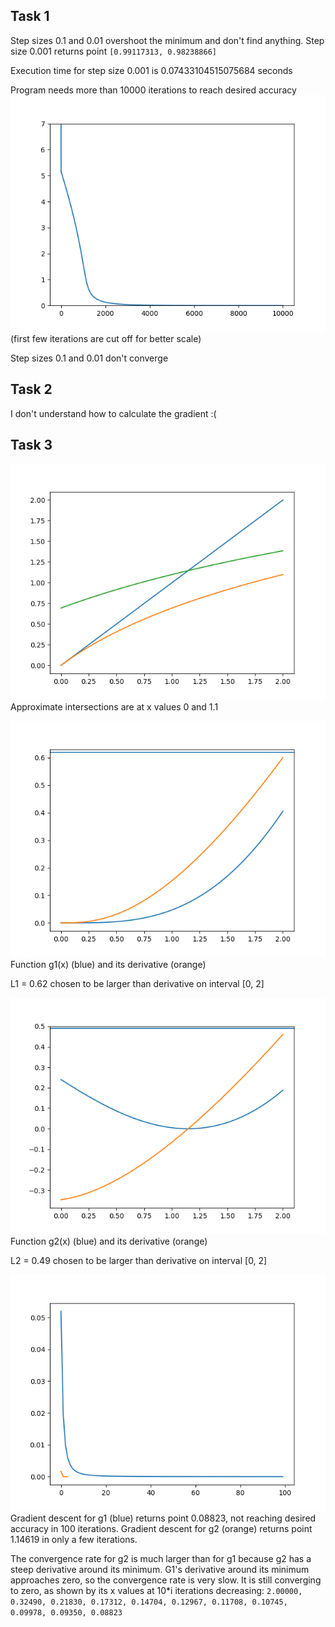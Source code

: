 ## Task 1

Step sizes 0.1 and 0.01 overshoot the minimum and don't find anything.
Step size 0.001 returns point `[0.99117313, 0.98238866]`

Execution time for step size 0.001 is 0.07433104515075684 seconds

Program needs more than 10000 iterations to reach desired accuracy
![Figure 1](Figure_1.png)
(first few iterations are cut off for better scale)

Step sizes 0.1 and 0.01 don't converge

## Task 2

I don't understand how to calculate the gradient :(

## Task 3

![Figure 2](Figure_2.png)
Approximate intersections are at x values 0 and 1.1

![Figure 3](Figure_3.png)
Function g1(x) (blue) and its derivative (orange)

L1 = 0.62 chosen to be larger than derivative on interval [0, 2]

![Figure 4](Figure_4.png)
Function g2(x) (blue) and its derivative (orange)

L2 = 0.49 chosen to be larger than derivative on interval [0, 2]

![Figure 5](Figure_5.png)
Gradient descent for g1 (blue) returns point 0.08823, not reaching desired accuracy in 100 iterations.
Gradient descent for g2 (orange) returns point 1.14619 in only a few iterations.

The convergence rate for g2 is much larger than for g1 because g2 has a steep derivative around its minimum. 
G1's derivative around its minimum approaches zero, so the convergence rate is very slow.
It is still converging to zero, as shown by its x values at 10*i iterations decreasing:
`2.00000,
0.32490,
0.21830,
0.17312,
0.14704,
0.12967,
0.11708,
0.10745,
0.09978,
0.09350,
0.08823`


